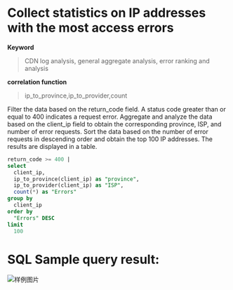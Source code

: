 # Collect statistics on IP addresses with the most access errors

**Keyword**

> CDN log analysis, general aggregate analysis, error ranking and analysis

**correlation function**

> ip_to_province,ip_to_provider,count

Filter the data based on the return_code field. A status code greater than or equal to 400 indicates a request error. Aggregate and analyze the data based on the client_ip field to obtain the corresponding province, ISP, and number of error requests. Sort the data based on the number of error requests in descending order and obtain the top 100 IP addresses.
The results are displayed in a table.

```SQL
return_code >= 400 |
select
  client_ip,
  ip_to_province(client_ip) as "province",
  ip_to_provider(client_ip) as "ISP",
  count(*) as "Errors"
group by
  client_ip
order by
  "Errors" DESC
limit
  100
```

# SQL Sample query result:

![样例图片](http://slsconsole.oss-cn-hangzhou.aliyuncs.com/sql_sample/%E8%AE%BF%E9%97%AE%E9%94%99%E8%AF%AF%E6%AC%A1%E6%95%B0%E6%9C%80%E5%A4%9A%E7%BB%9F%E8%AE%A11585127106.png)
